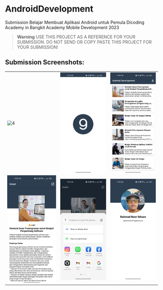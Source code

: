 # AndroidDevelopment
Submission Belajar Membuat Aplikasi Android untuk Pemula Dicoding Academy in Bangkit Academy Mobile Development 2023

> **Warning**
> USE THIS PROJECT AS A REFERENCE FOR YOUR SUBMISSION. DO NOT SEND OR COPY PASTE THIS PROJECT FOR YOUR SUBMISSION!

## Submission Screenshots: 
<table>
    <tr>
        <td><img src="screenshot/android.gif" align="center" alt="4"</td>
        <td><img src="screenshot/splashrecycler.jpg" align="center" alt="4"</td>
        <td><img src="screenshot/recycler.jpg" align="center" alt="4"</td>
    </tr>
    <tr>
        <td><img src="screenshot/detailrecycler.jpg" align="center" alt="4"</td>
        <td><img src="screenshot/share.jpg" align="center" alt="4"</td>
        <td><img src="screenshot/profil.jpg" align="center" alt="4"</td>
    </tr>
<table>
